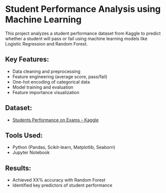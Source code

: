 # Student Performance Analysis using Machine Learning

This project analyzes a student performance dataset from Kaggle to predict whether a student will pass or fail using machine learning models like Logistic Regression and Random Forest.

## Key Features:
- Data cleaning and preprocessing
- Feature engineering (average score, pass/fail)
- One-hot encoding of categorical data
- Model training and evaluation
- Feature importance visualization

## Dataset:
- [Students Performance on Exams - Kaggle](https://www.kaggle.com/datasets/spscientist/students-performance-in-exams)

## Tools Used:
- Python (Pandas, Scikit-learn, Matplotlib, Seaborn)
- Jupyter Notebook

## Results:
- Achieved XX% accuracy with Random Forest
- Identified key predictors of student performance

